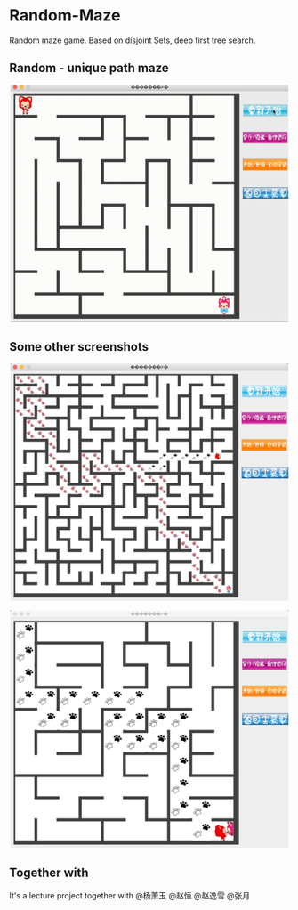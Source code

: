 # Random-Maze
Random maze game. Based on disjoint Sets, deep first tree search.

## Random - unique path maze
<p align="center">
<img src="https://github.com/luchengzhong/Random-Maze/blob/master/README_IMAGES/maze_1.gif" width="500">
</p>

## Some other screenshots

<p align="center">
<img src="https://github.com/luchengzhong/Random-Maze/blob/master/README_IMAGES/maze_2.png" width="500">
</p>

<p align="center">
<img src="https://github.com/luchengzhong/Random-Maze/blob/master/README_IMAGES/maze_3.png" width="500">
</p>

## Together with
It's a lecture project together with
@杨萧玉 @赵恒 @赵逸雪 @张月
